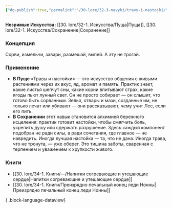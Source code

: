 ```yaml
---
{"dg-publish":true,"permalink":"/30-lore/32-3-navyki/travy-i-nastojki/","tags":["незримое/навык"]}
---
```


**Незримые Искусства:** [[30. lore/32-1. Искусства/Пуща\|Пуща]], [[30. lore/32-1. Искусства/Сохранение\|Сохранение]]
### Концепция
Сорви, измельчи, завари, размешай, выпей. А эту не трогай.
### Применение
- **В Пуще** «Травы и настойки» — это искусство общения с живыми растениями через их вкус, яд, аромат и память. Практик знает, какие листья шепчут сны, какие корни впитывают страх, какие ягоды пьют лунный свет. Он не просто собирает — он слышит, что готово быть сорванным. Зелья, отвары и мази, созданные им, не только лечат или убивают — они рассказывают, чему учит Лес, если его пить.
- **В Сохранении** этот навык становится алхимией бережного исцеления: практик готовит настойки, чтобы смягчить боль, укрепить душу или сдержать разрушение. Здесь каждый компонент подобран не ради силы, а ради сочетания, где главное — не навредить. Иногда лучшая настойка — та, что не дана. Иногда трава, что не тронута, — уже оберег. Это тишина заботы, сваренная с терпением и уважением к хрупкости живого.
### Книги
- [[30. lore/34-1. Книги/—/Напитки согревающие и утешающие сердце\|Напитки согревающие и утешающие сердце]]
- [[30. lore/34-1. Книги/Преизрядно печальный конец леди Нонны\|Преизрядно печальный конец леди Нонны]]

{ .block-language-dataview}
